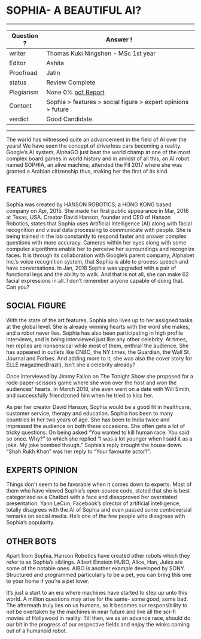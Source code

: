 # SOPHIA- A BEAUTIFUL AI?

---
Question ? | Answer ! |
--- | --- |
writer | Thomas Kuki Ningshen - MSc 1st year
Editor | Ashita
Proofread | Jatin
status | Review Complete
Plagiarism | None 0% [pdf Report ](./plag_reports/plag_sophia_v2.pdf)
Content | Sophia > features > social figure > expert opinions > future 
verdict | Good Candidate.
---

The world has witnessed quite an advancement in the field of AI over the years! We have seen the concept of driverless cars becoming a reality. Google’s AI system, AlphaGO just beat the world champ at one of the most complex board games in world history and in amidst of all this, an AI robot named SOPHIA, an alive machine, attended the FII 2017 where she was granted a Arabian citizenship thus, making her the first of its kind. 

## FEATURES
Sophia was created by HANSON ROBOTICS; a HONG KONG based company on Apr, 2015. She made her first public appearance in Mar, 2016 at Texas, USA. Creator David Hanson, founder and CEO of Hanson Robotics, states that Sophia uses Artificial Intelligence (AI) along with facial recognition and visual data processing to communicate with people. She is being trained in the lab constantly to respond faster and answer complex questions with more accuracy. Cameras within her eyes along with some computer algorithms enable her to perceive her surroundings and recognize faces. It is through its collaboration with Google’s parent company, Alphabet Inc.’s voice recognition system, that Sophia is able to process speech and have conversations. 
In Jan, 2018 Sophia was upgraded with a pair of functional legs and the ability to walk. And that is not all, she can make 62 facial expressions in all. I don’t remember anyone capable of doing that. Can you?

## SOCIAL FIGURE
With the state of the art features, Sophia also lives up to her assigned tasks at the global level. She is already winning hearts with the word she makes, and a robot never lies. 
Sophia has also been participating in high profile interviews, and is being interviewed just like any other celebrity. At times, her replies are nonsensical while most of them, enthrall the audience. She has appeared in outlets like CNBC, the NY times, the Guardian, the Wall St. Journal and Forbes. And adding more to it, she was also the cover story for ELLE magazine(Brazil). Isn’t she a celebrity already?

Once interviewed by Jimmy Fallon on The Tonight Show she proposed for a rock-paper-scissors game where she won over the host and won the audiences' hearts. In March 2018, she even went on a date with Will Smith, and successfully friendzoned him when he tried to kiss her.

As per her creator David Hanson, Sophia would be a good fit in healthcare, customer service, therapy and education.
Sophia has been to many countries in her two years of age. She has been to India twice and impressed the audience on both these occasions. She often gets a lot of tricky questions. On being asked “You wanted to kill human race. You said so once. Why?” to which she replied “I was a lot younger when I said it as a joke. My joke bombed though.” Sophia’s reply brought the house down. “Shah Rukh Khan” was her reply to “Your favourite actor?”.

## EXPERTS OPINION
Things don't seem to be favorable when it comes down to experts. Most of them who have viewed Sophia’s open-source code, stated that she is best categorized as a Chatbot with a face and disapproved her overstated presentation. 
Yann LeCun, Facebook’s director of artificial intelligence, totally disagrees with the AI of Sophia and even passed some controversial remarks on social media. He’s one of the few people who disagrees with Sophia’s popularity.

## OTHER BOTS
Apart from Sophia, Hanson Robotics have created other robots which they refer to as Sophia’s siblings. Albert Einstein HUBO, Alice, Han, Jules are some of the notable ones. AIBO is another example developed by SONY. Structured and programmed particularly to be a pet, you can bring this one to your home if you’re a pet lover.

It’s just a start to an era where machines have started to step up unto this world. A million questions may arise for the same- some good, some bad. The aftermath truly lies on us humans, so it becomes our responsibility to not be overtaken by the machines in near future and live all the sci-fi movies of Hollywood in reality. Till then, we as an advance race, should do our bit in the progress of our respective fields and enjoy the winks coming out of a humanoid robot.
